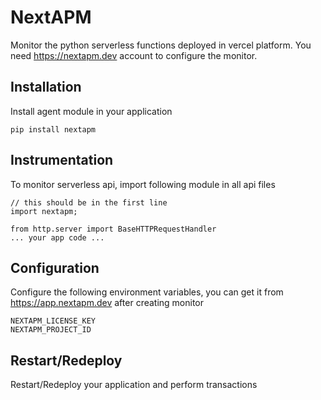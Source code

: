 # NextAPM

Monitor the python serverless functions deployed in vercel platform. You need https://nextapm.dev account to configure the monitor.

## Installation
Install agent module in your application
```
pip install nextapm
```

## Instrumentation
To monitor serverless api, import following module in all api files
```
// this should be in the first line
import nextapm;

from http.server import BaseHTTPRequestHandler
... your app code ...
````

## Configuration
Configure the following environment variables, you can get it from https://app.nextapm.dev after creating monitor

```
NEXTAPM_LICENSE_KEY
NEXTAPM_PROJECT_ID
```

## Restart/Redeploy
Restart/Redeploy your application and perform transactions
